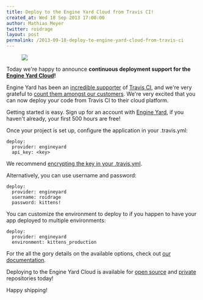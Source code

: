 ```yaml
---
title: Deploy to the Engine Yard Cloud from Travis CI!
created_at: Wed 18 Sep 2013 17:00:00
author: Mathias Meyer
twitter: roidrage
layout: post
permalink: /2013-09-18-deploy-to-engine-yard-cloud-from-travis-ci
---
```

<figure class=" small right">
  <a href="http://www.engineyard.com"><img src="http://about.travis-ci.org/images/logo-engineyard.png"/></a>
</figure>

Today we're happy to announce **continuous deployment support for the [Engine Yard Cloud](https://www.engineyard.com/products/cloud)!**

Engine Yard has been an [incredible supporter](https://blog.engineyard.com/2012/travis-ci) of [Travis CI](http://about.travis-ci.org/blog/2013-06-10-secure-env-in-pull-requests/), and we're very grateful to [count them amongst our customers](https://travis-ci.com). We're very excited that you can now deploy your code from Travis CI to their cloud platform.

Getting started is easy. Sign up for an account with [Engine Yard](https://www.engineyard.com/trial), if you haven't already, your first 500 hours are free!

Once your project is set up, configure the application in your .travis.yml:

    deploy:
      provider: engineyard
      api_key: <key>

We recommend [encrypting the key in your .travis.yml](http://about.travis-ci.org/docs/user/build-configuration/#Secure-environment-variables).

Alternatively, you can use username and password:

    deploy:
      provider: engineyard
      username: roidrage
      password: kittens!

You can customize the environment to deploy to if you happen to have your app deployed to multiple environments:

    deploy:
      provider: engineyard
      environment: kittens_production

For the all the gory details on the available options, check out [our documentation](/docs/user/deployment/engineyard/).

Deploying to the Engine Yard Cloud is available for [open source](https://travis-ci.org) and [private](https://travis-ci.com) repositories today!

Happy shipping!
